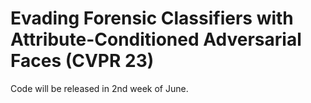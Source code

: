 
# Evading Forensic Classifiers with Attribute-Conditioned Adversarial Faces (CVPR 23)

Code will be released in 2nd week of June.
